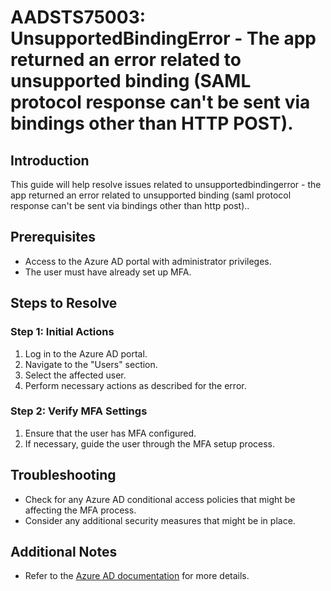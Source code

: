 
# AADSTS75003: UnsupportedBindingError - The app returned an error related to unsupported binding (SAML protocol response can't be sent via bindings other than HTTP POST).

## Introduction
This guide will help resolve issues related to unsupportedbindingerror - the app returned an error related to unsupported binding (saml protocol response can't be sent via bindings other than http post)..

## Prerequisites
- Access to the Azure AD portal with administrator privileges.
- The user must have already set up MFA.

## Steps to Resolve

### Step 1: Initial Actions
1. Log in to the Azure AD portal.
2. Navigate to the "Users" section.
3. Select the affected user.
4. Perform necessary actions as described for the error.

### Step 2: Verify MFA Settings
1. Ensure that the user has MFA configured.
2. If necessary, guide the user through the MFA setup process.

## Troubleshooting
- Check for any Azure AD conditional access policies that might be affecting the MFA process.
- Consider any additional security measures that might be in place.

## Additional Notes
- Refer to the [Azure AD documentation](https://learn.microsoft.com/en-us/azure/active-directory/) for more details.
